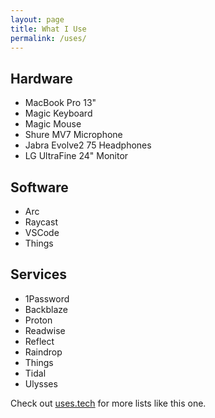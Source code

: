 ```yaml
---
layout: page
title: What I Use
permalink: /uses/
---
```


## Hardware
- MacBook Pro 13"
- Magic Keyboard
- Magic Mouse
- Shure MV7 Microphone
- Jabra Evolve2 75 Headphones
- LG UltraFine 24" Monitor

## Software
- Arc
- Raycast
- VSCode
- Things

## Services
- 1Password
- Backblaze
- Proton
- Readwise
- Reflect
- Raindrop
- Things
- Tidal
- Ulysses

Check out [uses.tech](https://uses.tech) for more lists like this one.